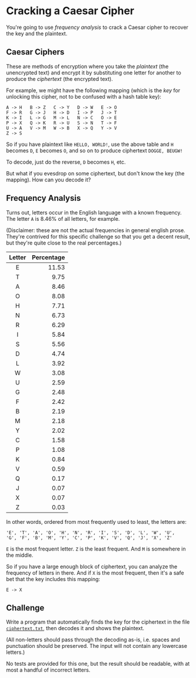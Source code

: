 # Cracking a Caesar Cipher

You're going to use _frequency analysis_ to crack a Caesar cipher to
recover the key and the plaintext.

## Caesar Ciphers

These are methods of encryption where you take the _plaintext_ (the
unencrypted text) and encrypt it by substituting one letter for another
to produce the _ciphertext_ (the encrypted text).

For example, we might have the following mapping (which is the _key_ for
unlocking this cipher, not to be confused with a hash table key):

```
A -> H   B -> Z   C -> Y   D -> W   E -> O
F -> R   G -> J   H -> D   I -> P   J -> T
K -> I   L -> G   M -> L   N -> C   O -> E
P -> X   Q -> K   R -> U   S -> N   T -> F
U -> A   V -> M   W -> B   X -> Q   Y -> V
Z -> S
```

So if you have plaintext like `HELLO, WORLD!`, use the above table and
`H` becomes `D`, `E` becomes `O`, and so on to produce ciphertext
`DOGGE, BEUGW!`

To decode, just do the reverse, `D` becomes `H`, etc.

But what if you evesdrop on some ciphertext, but don't know the key (the
mapping). How can you decode it?

## Frequency Analysis

Turns out, letters occur in the English language with a known frequency.
The letter `A` is 8.46% of all letters, for example.

(Disclaimer: these are not the actual frequencies in general english
prose. They're contrived for this specific challenge so that you get a
decent result, but they're quite close to the real percentages.)

| Letter | Percentage |
|:------:|-----------:|
|   E    |    11.53   |
|   T    |     9.75   |
|   A    |     8.46   |
|   O    |     8.08   |
|   H    |     7.71   |
|   N    |     6.73   |
|   R    |     6.29   |
|   I    |     5.84   |
|   S    |     5.56   |
|   D    |     4.74   |
|   L    |     3.92   |
|   W    |     3.08   |
|   U    |     2.59   |
|   G    |     2.48   |
|   F    |     2.42   |
|   B    |     2.19   |
|   M    |     2.18   |
|   Y    |     2.02   |
|   C    |     1.58   |
|   P    |     1.08   |
|   K    |     0.84   |
|   V    |     0.59   |
|   Q    |     0.17   |
|   J    |     0.07   |
|   X    |     0.07   |
|   Z    |     0.03   |

In other words, ordered from most frequently used to least, the letters
are:

```
'E', 'T', 'A', 'O', 'H', 'N', 'R', 'I', 'S', 'D', 'L', 'W', 'U',
'G', 'F', 'B', 'M', 'Y', 'C', 'P', 'K', 'V', 'Q', 'J', 'X', 'Z'
```

`E` is the most frequent letter. `Z` is the least frequent. And `M` is
somewhere in the middle.

So if you have a large enough block of ciphertext, you can analyze the
frequency of letters in there. And if `X` is the most frequent, then
it's a safe bet that the key includes this mapping:

``` 
E -> X
```

## Challenge

Write a program that automatically finds the key for the ciphertext in
the file [`ciphertext.txt`](ciphertext.txt), then decodes it and shows
the plaintext.

(All non-letters should pass through the decoding as-is, i.e. spaces and
punctuation should be preserved. The input will not contain any
lowercase letters.)

No tests are provided for this one, but the result should be readable,
with at most a handful of incorrect letters.